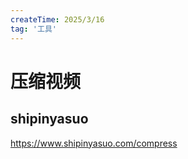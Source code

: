 ```yaml
---
createTime: 2025/3/16
tag: '工具'
---
```

# 压缩视频

## shipinyasuo

<https://www.shipinyasuo.com/compress>
